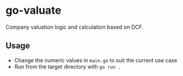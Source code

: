 # go-valuate
 
Company valuation logic and calculation based on DCF.

## Usage

- Change the numeric values in `main.go` to suit the current use case
- Run from the target directory with `go run .`
